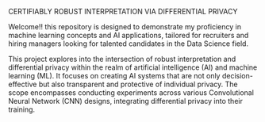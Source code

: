 CERTIFIABLY ROBUST INTERPRETATION VIA DIFFERENTIAL PRIVACY

Welcome!! this repository is designed to demonstrate my proficiency in machine learning concepts and AI applications, tailored for recruiters and hiring managers looking for talented candidates in the Data Science field.

This project explores into the intersection of robust interpretation and differential privacy within the realm of artificial intelligence (AI) and machine learning (ML). It focuses on creating AI systems that are not only decision-effective but also transparent and protective of individual privacy. The scope encompasses conducting experiments across various Convolutional Neural Network (CNN) designs, integrating differential privacy into their training.
